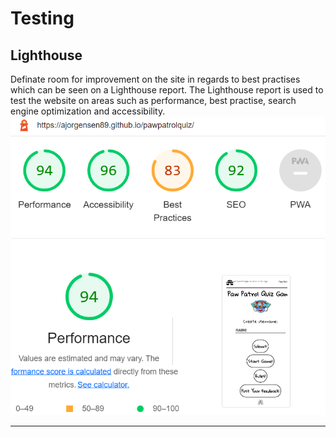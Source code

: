 # Testing
## Lighthouse
Definate room for improvement on the site in regards to best practises which can be seen on a Lighthouse report.
The Lighthouse report is used to test the website on areas such as performance, best practise, search engine optimization and accessibility.
![Lighthouse report](assets/images/readme-images/Lighthouse.png)
***
## 